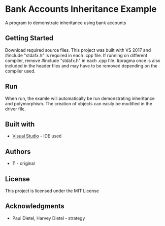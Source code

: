 # Bank Accounts Inheritance Example
A program to demonstrate inheritance using bank accounts

## Getting Started

Download required source files. This project was built with VS 2017 and #include "stdafx.h" is required in each .cpp file. If running on different compiler, remove #include "stdafx.h" in each .cpp file. #pragma once is also included in the header files and may have to be removed depending on the compiler used.

## Run
When run, the examle will automatically be run demonstrating inheritance and polymorphism. The creation of objects can easily be modified in the driver file. 

## Built with
* [Visual Studio](https://visualstudio.microsoft.com/vs/) - IDE used

## Authors
* **T** - original

## License
This project is licensed under the MIT License

## Acknowledgments
* Paul Dietel, Harvey Dietel - strategy

